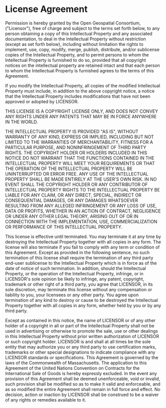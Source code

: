# License Agreement

Permission is hereby granted by the Open Geospatial Consortium, ("Licensor"), free of charge and subject to the terms set forth below, to any person obtaining a copy of this Intellectual Property and any associated documentation, to deal in the Intellectual Property without restriction (except as set forth below), including without limitation the rights to implement, use, copy, modify, merge, publish, distribute, and/or sublicense copies of the Intellectual Property, and to permit persons to whom the Intellectual Property is furnished to do so, provided that all copyright notices on the intellectual property are retained intact and that each person to whom the Intellectual Property is furnished agrees to the terms of this Agreement.

If you modify the Intellectual Property, all copies of the modified Intellectual Property must include, in addition to the above copyright notice, a notice that the Intellectual Property includes modifications that have not been approved or adopted by LICENSOR.

THIS LICENSE IS A COPYRIGHT LICENSE ONLY, AND DOES NOT CONVEY ANY RIGHTS UNDER ANY PATENTS THAT MAY BE IN FORCE ANYWHERE IN THE WORLD.

THE INTELLECTUAL PROPERTY IS PROVIDED "AS IS", WITHOUT WARRANTY OF ANY KIND, EXPRESS OR IMPLIED, INCLUDING BUT NOT LIMITED TO THE WARRANTIES OF MERCHANTABILITY, FITNESS FOR A PARTICULAR PURPOSE, AND NONINFRINGEMENT OF THIRD PARTY RIGHTS. THE COPYRIGHT HOLDER OR HOLDERS INCLUDED IN THIS NOTICE DO NOT WARRANT THAT THE FUNCTIONS CONTAINED IN THE INTELLECTUAL PROPERTY WILL MEET YOUR REQUIREMENTS OR THAT THE OPERATION OF THE INTELLECTUAL PROPERTY WILL BE UNINTERRUPTED OR ERROR FREE. ANY USE OF THE INTELLECTUAL PROPERTY SHALL BE MADE ENTIRELY AT THE USER'S OWN RISK. IN NO EVENT SHALL THE COPYRIGHT HOLDER OR ANY CONTRIBUTOR OF INTELLECTUAL PROPERTY RIGHTS TO THE INTELLECTUAL PROPERTY BE LIABLE FOR ANY CLAIM, OR ANY DIRECT, SPECIAL, INDIRECT OR CONSEQUENTIAL DAMAGES, OR ANY DAMAGES WHATSOEVER RESULTING FROM ANY ALLEGED INFRINGEMENT OR ANY LOSS OF USE, DATA OR PROFITS, WHETHER IN AN ACTION OF CONTRACT, NEGLIGENCE OR UNDER ANY OTHER LEGAL THEORY, ARISING OUT OF OR IN CONNECTION WITH THE IMPLEMENTATION, USE, COMMERCIALIZATION OR PERFORMANCE OF THIS INTELLECTUAL PROPERTY.

This license is effective until terminated. You may terminate it at any time by destroying the Intellectual Property together with all copies in any form. The license will also terminate if you fail to comply with any term or condition of this Agreement. Except as provided in the following sentence, no such termination of this license shall require the termination of any third party end-user sublicense to the Intellectual Property which is in force as of the date of notice of such termination. In addition, should the Intellectual Property, or the operation of the Intellectual Property, infringe, or in LICENSOR's sole opinion be likely to infringe, any patent, copyright, trademark or other right of a third party, you agree that LICENSOR, in its sole discretion, may terminate this license without any compensation or liability to you, your licensees or any other party. You agree upon termination of any kind to destroy or cause to be destroyed the Intellectual Property together with all copies in any form, whether held by you or by any third party.

Except as contained in this notice, the name of LICENSOR or of any other holder of a copyright in all or part of the Intellectual Property shall not be used in advertising or otherwise to promote the sale, use or other dealings in this Intellectual Property without prior written authorization of LICENSOR or such copyright holder. LICENSOR is and shall at all times be the sole entity that may authorize you or any third party to use certification marks, trademarks or other special designations to indicate compliance with any LICENSOR standards or specifications. This Agreement is governed by the laws of the Commonwealth of Massachusetts. The application to this Agreement of the United Nations Convention on Contracts for the International Sale of Goods is hereby expressly excluded. In the event any provision of this Agreement shall be deemed unenforceable, void or invalid, such provision shall be modified so as to make it valid and enforceable, and as so modified the entire Agreement shall remain in full force and effect. No decision, action or inaction by LICENSOR shall be construed to be a waiver of any rights or remedies available to it.
